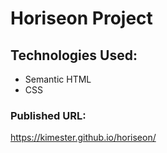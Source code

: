 # Horiseon Project 



## Technologies Used: 
* Semantic HTML 
* CSS 

### Published URL: 
https://kimester.github.io/horiseon/